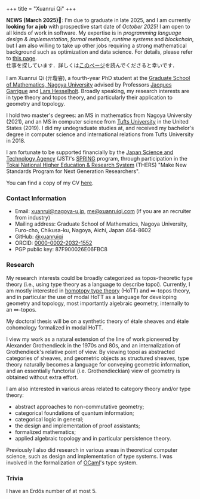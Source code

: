 +++
title = "Xuanrui Qi"
+++

**NEWS (March 2025)💼**: I'm due to graduate in late 2025, and I am currently **looking for a job** with prospective start date of *October 2025*! I
am open to all kinds of work in software. My expertise is in *programming language design & implementation*, *formal methods*, *runtime systems* and
*blockchain*, but I am also willing to take up other jobs requiring a strong mathematical background such as optimization and data science.
For details, please refer to [this page](/blog/job).  
仕事を探しています．詳しくは[このページ](/blog/job)を読んでくださると幸いです．

I am Xuanrui Qi (亓璇睿), a fourth-year PhD student at the [Graduate School of Mathematics, Nagoya University](https://www.math.nagoya-u.ac.jp/)
advised by Professors [Jacques Garrigue](https://www.math.nagoya-u.ac.jp/~garrigue/) and [Lars Hesselholt](https://www.math.nagoya-u.ac.jp/~larsh/).
Broadly speaking, my research interests are in type theory and topos theory, and particularly their application to geometry and topology.

I hold two master's degrees: an MS in mathematics from Nagoya University (2021), and an MS in computer science from [Tufts University](https://www.tufts.edu/)
in the United States (2019). I did my undegraduate studies at, and received my bachelor's degree in computer science and international relations from Tufts University
in 2018.

I am fortunate to be supported financially by the [Japan Science and Technology Agency](https://www.jst.go.jp/EN/) (JST)'s 
[SPRING](https://www.jst.go.jp/jisedai/en/index.html) program, through participation in the 
[Tokai National Higher Education &amp; Research System](https://www.thers.ac.jp/en/index.html) (THERS) "Make New Standards
Program for Next Generation Researchers".

You can find a copy of my CV [here](/cv.pdf).

### Contact Information

* Email: [xuanrui@nagoya-u.jp](mailto:xuanrui@nagoya-u.jp), [me@xuanruiqi.com](mailto:me@xuanruiqi.com) (if you are an recruiter from industry)
* Mailing address: Graduate School of Mathematics, Nagoya University, Furo-cho, Chikusa-ku, Nagoya, Aichi, Japan 464-8602
* GitHub: [@xuanruiqi](https://github.com/xuanruiqi)
* ORCID: [0000-0002-2032-1552](https://orcid.org/0000-0002-2032-1552)
* PGP public key: 87F900026E06FBC8

### Research

My research interests could be broadly categorized as topos-theoretic type theory (i.e., using type theory as a language
to describe topoi). Currently, I am mostly interested in
[homotopy type theory](https://homotopytypetheory.org/) (HoTT) and &infin;-topos theory, and in particular the use of
modal HoTT as a language for developing geometry and topology, most importantly algebraic geometry, internally to an &infin;-topos.

My doctoral thesis will be on a synthetic theory of étale sheaves and étale cohomology formalized in modal HoTT.

I view my work as a natural extension of the line of work pioneered by Alexander Grothendieck in the 1970s and 80s, and an internalization
of Grothendieck's relative point of view. By viewing topoi as abstracted categories of sheaves, and geometric objects as structured sheaves,
type theory naturally becomes a language for conveying geometric information, and an essentially functorial (i.e. Grothendieckian) view of geometry
is obtained without extra effort.


I am also interested in various areas related to category theory and/or type theory:
* abstract approaches to non-commutative geometry;
* categorical foundations of quantum information;
* categorical logic in general;
* the design and implementation of proof assistants;
* formalized mathematics;
* applied algebraic topology and in particular persistence theory.

Previously I also did research in various areas in theoretical computer science, such as design and implementation of type systems.
I was involved in the formalization of [OCaml](https://ocaml.org/)'s type system.

### Trivia

I have an Erdős number of at most 5.